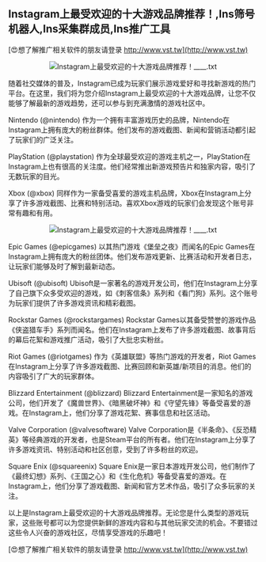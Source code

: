## **Instagram上最受欢迎的十大游戏品牌推荐！,Ins筛号机器人,Ins采集群成员,Ins推广工具**

[😍想了解推广相关软件的朋友请登录 http://www.vst.tw](http://www.vst.tw)

 <center><img src="https://vst.tw/MP4/tuiguang/png/2.png" alt="Instagram上最受欢迎的十大游戏品牌推荐！____.txt"></center>

随着社交媒体的普及，Instagram已成为玩家们展示游戏爱好和寻找新游戏的热门平台。在这里，我们将为您介绍Instagram上最受欢迎的十大游戏品牌，让您不仅能够了解最新的游戏趋势，还可以参与到充满激情的游戏社区中。

Nintendo (@nintendo)
作为一个拥有丰富游戏历史的品牌，Nintendo在Instagram上拥有庞大的粉丝群体。他们发布的游戏截图、新闻和营销活动都引起了玩家们的广泛关注。

PlayStation (@playstation)
作为全球最受欢迎的游戏主机之一，PlayStation在Instagram上也有很高的关注度。他们经常推出新游戏预告片和独家内容，吸引了无数玩家的目光。

Xbox (@xbox)
同样作为一家备受喜爱的游戏主机品牌，Xbox在Instagram上分享了许多游戏截图、比赛和特别活动。喜欢Xbox游戏的玩家们会发现这个账号非常有趣和有用。

 <center><img src="https://vst.tw/MP4/tuiguang/png/8.png" alt="Instagram上最受欢迎的十大游戏品牌推荐！____.txt"></center>

Epic Games (@epicgames)
以其热门游戏《堡垒之夜》而闻名的Epic Games在Instagram上拥有庞大的粉丝团体。他们发布游戏更新、比赛活动和开发者日志，让玩家们能够及时了解到最新动态。

Ubisoft (@ubisoft)
Ubisoft是一家著名的游戏开发公司，他们在Instagram上分享了自己旗下众多受欢迎的游戏，如《刺客信条》系列和《看门狗》系列。这个账号为玩家们提供了许多游戏资讯和精彩截图。

Rockstar Games (@rockstargames)
Rockstar Games以其备受赞誉的游戏作品《侠盗猎车手》系列而闻名。他们在Instagram上发布了许多游戏截图、故事背后的幕后花絮和游戏推广活动，吸引了大批忠实粉丝。

Riot Games (@riotgames)
作为《英雄联盟》等热门游戏的开发者，Riot Games在Instagram上分享了许多游戏截图、比赛回顾和新英雄/新项目的消息。他们的内容吸引了广大的玩家群体。

Blizzard Entertainment (@blizzard)
Blizzard Entertainment是一家知名的游戏公司，他们开发了《魔兽世界》、《暗黑破坏神》和《守望先锋》等备受喜爱的游戏。在Instagram上，他们分享了游戏花絮、赛事信息和社区活动。

Valve Corporation (@valvesoftware)
Valve Corporation是《半条命》、《反恐精英》等经典游戏的开发者，也是Steam平台的所有者。他们在Instagram上分享了许多游戏资讯、特别活动和社区创意，受到了许多粉丝的欢迎。

Square Enix (@squareenix)
Square Enix是一家日本游戏开发公司，他们制作了《最终幻想》系列、《王国之心》和《生化危机》等备受喜爱的游戏。在Instagram上，他们分享了游戏截图、新闻和官方艺术作品，吸引了众多玩家的关注。

以上是Instagram上最受欢迎的十大游戏品牌推荐。无论您是什么类型的游戏玩家，这些账号都可以为您提供新鲜的游戏内容和与其他玩家交流的机会。不要错过这些令人兴奋的游戏社区，尽情享受游戏的乐趣吧！

[😍想了解推广相关软件的朋友请登录 http://www.vst.tw](http://www.vst.tw)



